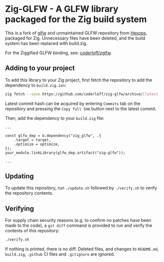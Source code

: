 # Zig-GLFW - A GLFW library packaged for the Zig build system

This is a fork of [glfw](https://github.com/glfw/glfw) and unmaintained GLFW repository from [Hexops](https://github.com/hexops), packaged for Zig. Unnecessary files have been deleted, and the build system has been replaced with build.zig.

For the Ziggified GLFW binding, see: [coderloff/zglfw](https://github.com/coderloff/zglfw).

## Adding to your project

To add this library to your Zig project, first fetch the repository to add the dependency to `build.zig.zon`:
```bash
zig fetch --save https://github.com/coderloff/zig-glfw/archive/[latest-commit-hash].zip
```

Latest commit hash can be acquired by entering `Commits` tab on the repository and pressing the `Copy full SHA` button next to the latest commit.

Then, add the dependency to your `build.zig` file:
```zig
...

const glfw_dep = b.dependency("zig_glfw", .{
    .target = target,
    .optimize = optimize,
});
your_module.linkLibrary(glfw_dep.artifact("zig-glfw"));

...
```

## Updating

To update this repository, run `./update.sh` followed by `./verify.sh` to verify the repository contents.

## Verifying

For supply chain security reasons (e.g. to confirm no patches have been made to the code), a `git diff` command is provided to run and verify the contents of this repository:

```sh
./verify.sh
```

If nothing is printed, there is no diff. Deleted files, and changes to `README.md`, `build.zig`, `.github` CI files and `.gitignore` are ignored.